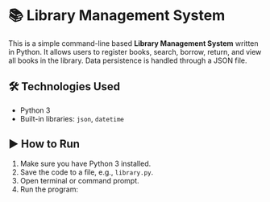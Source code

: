 # 📚 Library Management System
This is a simple command-line based **Library Management System** written in Python.
It allows users to register books, search, borrow, return, and view all books in the library. Data persistence is handled through a JSON file.

## 🛠️ Technologies Used
- Python 3
- Built-in libraries: `json`, `datetime`

## ▶️ How to Run
1. Make sure you have Python 3 installed.
2. Save the code to a file, e.g., `library.py`.
3. Open terminal or command prompt.
4. Run the program:

